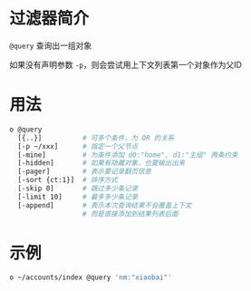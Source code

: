 # 过滤器简介

`@query` 查询出一组对象

如果没有声明参数 `-p`，则会尝试用上下文列表第一个对象作为父ID

# 用法

```bash
o @query
  [{..}]          # 可多个条件，为 OR 的关系
  [-p ~/xxx]      # 指定一个父节点
  [-mine]         # 为条件添加 d0:"home", d1:"主组" 两条约束
  [-hidden]       # 如果有隐藏对象，也要输出出来
  [-pager]        # 表示要记录翻页信息
  [-sort {ct:1}]  # 排序方式
  [-skip 0]       # 跳过多少条记录
  [-limit 10]     # 最多多少条记录
  [-append]       # 表示本次查询结果不会覆盖上下文
                  # 而是直接添加到结果列表后面
```

# 示例

```bash
o ~/accounts/index @query 'nm:"xiaobai"'
```

